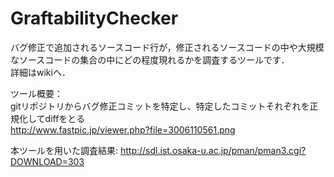# GraftabilityChecker
バグ修正で追加されるソースコード行が，修正されるソースコードの中や大規模なソースコードの集合の中にどの程度現れるかを調査するツールです．<br>
詳細はwikiへ．

ツール概要：<br>
gitリポジトリからバグ修正コミットを特定し、特定したコミットそれぞれを正規化してdiffをとる<br>
http://www.fastpic.jp/viewer.php?file=3006110561.png

本ツールを用いた調査結果:
http://sdl.ist.osaka-u.ac.jp/pman/pman3.cgi?DOWNLOAD=303<br>
